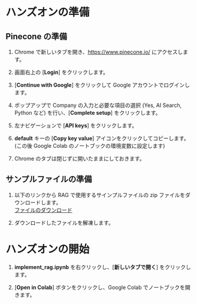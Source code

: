 # ハンズオンの準備
## Pinecone の準備
1. Chrome で新しいタブを開き、https://www.pinecone.io/ にアクセスします。

2. 画面右上の [**Login**] をクリックします。

3. [**Continue with Google**] をクリックして Google アカウントでログインします。

4. ポップアップで Company の入力と必要な項目の選択 (Yes, AI Search, Python など) を行い、[**Complete setup**] をクリックします。

5. 左ナビゲーションで [**API keys**] をクリックします。

6. **default** キーの [**Copy key value**] アイコンをクリックしてコピーします。(この後 Google Colab のノートブックの環境変数に設定します)

7. Chrome のタブは閉じずに開いたままにしておきます。

## サンプルファイルの準備
1. 以下のリンクから RAG で使用するサインプルファイルの zip ファイルをダウンロードします。  
   [ファイルのダウンロード](https://storage.googleapis.com/trainocate-langchain-course-files/files.zip)

2. ダウンロードしたファイルを解凍します。

# ハンズオンの開始
1. **implement_rag.ipynb** を右クリックし、[**新しいタブで開く**] をクリックします。

2. [**Open in Colab**] ボタンをクリックし、Google Colab でノートブックを開きます。

